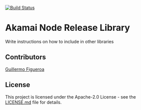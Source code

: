 [![Build Status](https://travis-ci.org/gfirem/akamai-release-node.svg?branch=master)](https://travis-ci.org/gfirem/akamai-release-node)

# Akamai Node Release Library

Write instructions on how to include in other libraries

## Contributors

[Guillermo Figueroa](https://github.com/gfirem)

## License

This project is licensed under the Apache-2.0 License - see the [LICENSE.md](LICENSE) file for details.
